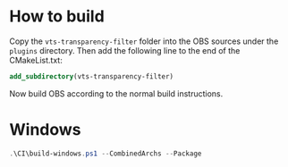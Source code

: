 # How to build

Copy the `vts-transparency-filter` folder into the OBS sources under the `plugins` directory.
Then add the following line to the end of the CMakeList.txt:

```CMake
add_subdirectory(vts-transparency-filter)
```

Now build OBS according to the normal build instructions.

# Windows

```ps1
.\CI\build-windows.ps1 --CombinedArchs --Package
```
